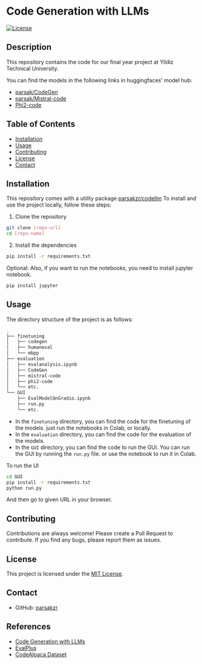 # Code Generation with LLMs

[![License](https://img.shields.io/badge/license-MIT-blue.svg)](LICENSE)

## Description

This repository contains the code for our final year project at Yildiz Technical University.

You can find the models in the following links in huggingfaces' model hub:

- [parsak/CodeGen](https://huggingface.co/parsak/codegen-350M-mono-lora-instruction)
- [parsak/Mistral-code](https://huggingface.co/parsak/mistral-code-7b-instruct)
- [Phi2-code](https://huggingface.co/parsak/phi-2-code-instruct)

## Table of Contents

- [Installation](#installation)
- [Usage](#usage)
- [Contributing](#contributing)
- [License](#license)
- [Contact](#contact)

## Installation
This repository comes with a utility package [parsakzr/codellm](https://github.com/parsakzr/codellm)
To install and use the project locally, follow these steps:

1. Clone the repository

```bash
git clone [repo-url]
cd [repo-name]
```

2. Install the dependencies

```bash
pip install -r requirements.txt
```

Optional: Also, if you want to run the notebooks, you need to install jupyter notebook.

```bash
pip install jupyter
```

## Usage

The directory structure of the project is as follows:

```bash
.
├── finetuning
│   ├── codegen
│   ├── humaneval
│   └── mbpp
├── evaluation
│   ├── evalanalysis.ipynb
│   ├── CodeGen
│   ├── mistral-code
│   ├── phi2-code
│   └── etc.
└── GUI
    ├── EvalModelOnGradio.ipynb
    ├── run.py
    └── etc.
```

- In the `finetuning` directory, you can find the code for the finetuning of the models. just run the notebooks in Colab, or locally.
- In the `evaluation` directory, you can find the code for the evaluation of the models.
- In the `GUI` directory, you can find the code to run the GUI. You can run the GUI by running the `run.py` file. or use the notebook to run it in Colab.

To run the UI

```bash
cd GUI
pip install -r requirements.txt
python run.py
```

And then go to given URL in your browser.

## Contributing

Contributions are always welcome! Please create a Pull Request to contribute. If you find any bugs, please report them as issues.

## License

This project is licensed under the [MIT License](LICENSE).

## Contact

- GitHub: [parsakzr](https://github.com/parsakzr)

## References

- [Code Generation with LLMs](#)
- [EvalPlus](https://github.com/evalplus/evalplus)
- [CodeAlpaca Dataset](https://github.com/sahil280114/codealpaca)

